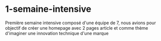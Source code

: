 # 1-semaine-intensive
Première semaine intensive composé d'une équipe de 7, nous avions pour objectif de créer une homepage avec 2 pages article et comme thème d'imaginer une innovation technique d'une marque
